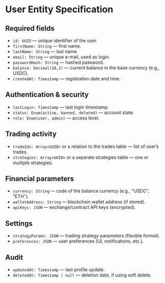 # User Entity Specification

## Required fields
- `id: UUID` — unique identifier of the user.  
- `firstName: String` — first name.  
- `lastName: String` — last name.  
- `email: String` — unique e-mail, used as login.  
- `passwordHash: String` — hashed password.  
- `balance: Decimal(18,2)` — current balance in the base currency (e.g., USDC).  
- `createdAt: Timestamp` — registration date and time.  

## Authentication & security
- `lastLogin: Timestamp` — last login timestamp.  
- `status: Enum(active, banned, deleted)` — account state.  
- `role: Enum(user, admin)` — access level.  

## Trading activity
- `tradeIds: Array<UUID>` or a relation to the trades table — list of user’s trades.  
- `strategies: Array<UUID>` or a separate strategies table — one or multiple strategies.  

## Financial parameters
- `currency: String` — code of the balance currency (e.g., "USDC", "ETH").  
- `walletAddress: String` — blockchain wallet address (if stored).  
- `apiKeys: JSON` — exchange/contract API keys (encrypted).  

## Settings
- `strategyParams: JSON` — trading strategy parameters (flexible format).  
- `preferences: JSON` — user preferences (UI, notifications, etc.).  

## Audit
- `updatedAt: Timestamp` — last profile update.  
- `deletedAt: Timestamp | null` — deletion date, if using soft delete.  
